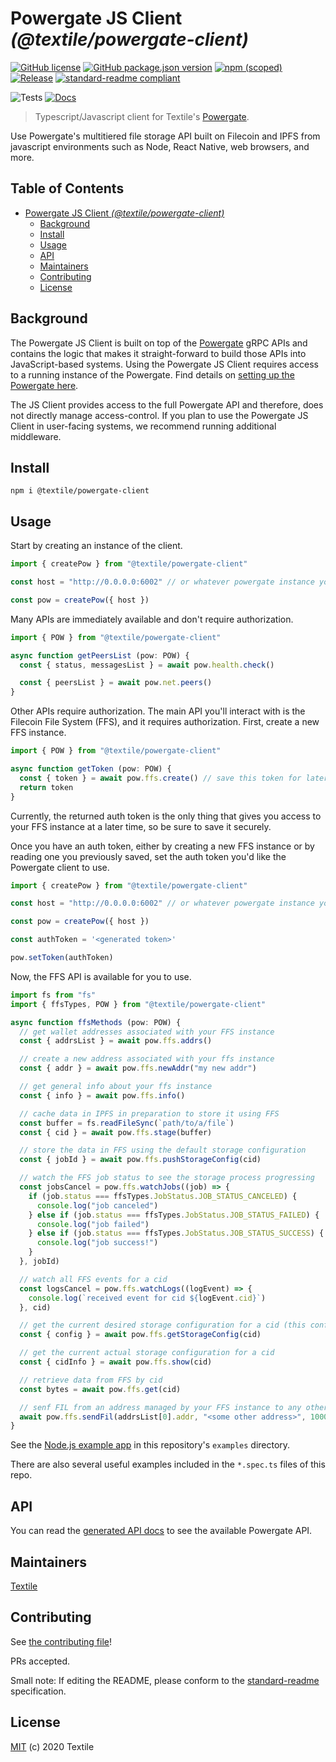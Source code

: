 Powergate JS Client _(@textile/powergate-client)_
===

[![GitHub license](https://img.shields.io/github/license/textileio/js-powergate-client.svg)](./LICENSE)
[![GitHub package.json version](https://img.shields.io/github/package-json/v/textileio/js-powergate-client.svg?style=popout-square)](./package.json)
[![npm (scoped)](https://img.shields.io/npm/v/@textile/powergate-client.svg?style=popout-square)](https://www.npmjs.com/package/@textile/powergate-client)
[![Release](https://img.shields.io/github/release/textileio/js-powergate-client.svg)](https://github.com/textileio/js-powergate-client/releases/latest)
[![standard-readme compliant](https://img.shields.io/badge/standard--readme-OK-green.svg)](https://github.com/RichardLitt/standard-readme)

![Tests](https://github.com/textileio/js-powergate-client/workflows/Test/badge.svg)
[![Docs](https://github.com/textileio/js-powergate-client/workflows/Docs/badge.svg)](https://textileio.github.io/js-powergate-client)

> Typescript/Javascript client for Textile's [Powergate](https://github.com/textileio/powergate).

Use Powergate's multitiered file storage API built on Filecoin and IPFS from javascript environments such as Node, React Native, web browsers, and more.

## Table of Contents

- [Powergate JS Client _(@textile/powergate-client)_](#powergate-js-client-textilepowergate-client)
  - [Background](#background)
  - [Install](#install)
  - [Usage](#usage)
  - [API](#api)
  - [Maintainers](#maintainers)
  - [Contributing](#contributing)
  - [License](#license)

## Background

The Powergate JS Client is built on top of the [Powergate](https://github.com/textileio/powergate/) gRPC APIs and contains the logic that makes it straight-forward to build those APIs into JavaScript-based systems. Using the Powergate JS Client requires access to a running instance of the Powergate. Find details on [setting up the Powergate here](https://github.com/textileio/powergate/#installation).

The JS Client provides access to the full Powergate API and therefore, does not directly manage access-control. If you plan to use the Powergate JS Client in user-facing systems, we recommend running additional middleware.

## Install

```
npm i @textile/powergate-client
```

## Usage

Start by creating an instance of the client.

```typescript
import { createPow } from "@textile/powergate-client"

const host = "http://0.0.0.0:6002" // or whatever powergate instance you want

const pow = createPow({ host })
```

Many APIs are immediately available and don't require authorization.

```typescript
import { POW } from "@textile/powergate-client"

async function getPeersList (pow: POW) {
  const { status, messagesList } = await pow.health.check()

  const { peersList } = await pow.net.peers()
}
```

Other APIs require authorization. The main API you'll interact with is the Filecoin File System (FFS), and it requires authorization. First, create a new FFS instance.

```typescript
import { POW } from "@textile/powergate-client"

async function getToken (pow: POW) {
  const { token } = await pow.ffs.create() // save this token for later use!
  return token
}
```

Currently, the returned auth token is the only thing that gives you access to your FFS instance at a later time, so be sure to save it securely.

Once you have an auth token, either by creating a new FFS instance or by reading one you previously saved, set the auth token you'd like the Powergate client to use.

```typescript
import { createPow } from "@textile/powergate-client"

const host = "http://0.0.0.0:6002" // or whatever powergate instance you want

const pow = createPow({ host })

const authToken = '<generated token>'

pow.setToken(authToken)
```

Now, the FFS API is available for you to use.

```typescript
import fs from "fs"
import { ffsTypes, POW } from "@textile/powergate-client"

async function ffsMethods (pow: POW) {
  // get wallet addresses associated with your FFS instance
  const { addrsList } = await pow.ffs.addrs()

  // create a new address associated with your ffs instance
  const { addr } = await pow.ffs.newAddr("my new addr")

  // get general info about your ffs instance
  const { info } = await pow.ffs.info()

  // cache data in IPFS in preparation to store it using FFS
  const buffer = fs.readFileSync(`path/to/a/file`)
  const { cid } = await pow.ffs.stage(buffer)

  // store the data in FFS using the default storage configuration
  const { jobId } = await pow.ffs.pushStorageConfig(cid)

  // watch the FFS job status to see the storage process progressing
  const jobsCancel = pow.ffs.watchJobs((job) => {
    if (job.status === ffsTypes.JobStatus.JOB_STATUS_CANCELED) {
      console.log("job canceled")
    } else if (job.status === ffsTypes.JobStatus.JOB_STATUS_FAILED) {
      console.log("job failed")
    } else if (job.status === ffsTypes.JobStatus.JOB_STATUS_SUCCESS) {
      console.log("job success!")
    }
  }, jobId)

  // watch all FFS events for a cid
  const logsCancel = pow.ffs.watchLogs((logEvent) => {
    console.log(`received event for cid ${logEvent.cid}`)
  }, cid)

  // get the current desired storage configuration for a cid (this configuration may not be realized yet)
  const { config } = await pow.ffs.getStorageConfig(cid)

  // get the current actual storage configuration for a cid
  const { cidInfo } = await pow.ffs.show(cid)

  // retrieve data from FFS by cid
  const bytes = await pow.ffs.get(cid)

  // senf FIL from an address managed by your FFS instance to any other address
  await pow.ffs.sendFil(addrsList[0].addr, "<some other address>", 1000)
}
```

See the [Node.js example app](https://github.com/textileio/js-powergate-client/tree/master/examples/node) in this repository's `examples` directory.

There are also several useful examples included in the `*.spec.ts` files of this repo.

## API

You can read the [generated API docs](https://textileio.github.io/js-powergate-client/) to see the available Powergate API.

## Maintainers

[Textile](https://github.com/textileio)

## Contributing

See [the contributing file](CONTRIBUTING.md)!

PRs accepted.

Small note: If editing the README, please conform to the [standard-readme](https://github.com/RichardLitt/standard-readme) specification.

## License

[MIT](LICENSE) (c) 2020 Textile
